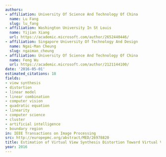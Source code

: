 ```yaml
---
authors:
- affiliation: University Of Science And Technology Of China
  name: Lu Fang
  slug: lu_fang
- affiliation: Washington University In St Louis
  name: Yijian Xiang
  url: https://academic.microsoft.com/author/2652440446/
- affiliation: Singapore University Of Technology And Design
  name: Ngai-Man Cheung
  slug: ngaiman_cheung
- affiliation: University Of Science And Technology Of China
  name: Feng Wu
  url: https://academic.microsoft.com/author/2121144100/
date: '2016-05-01'
estimated_citations: 18
fields:
- view synthesis
- distortion
- linear model
- linear combination
- computer vision
- quadratic equation
- linearity
- computer science
- cluster
- artificial intelligence
- boundary region
in: IEEE Transactions on Image Processing
src: http://europepmc.org/abstract/MED/26978820
title: Estimation of Virtual View Synthesis Distortion Toward Virtual View Position
year: 2016
---
```

